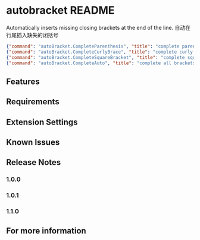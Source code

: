 # autobracket README

Automatically inserts missing closing brackets at the end of the line.
自动在行尾插入缺失的闭括号

```json
{"command": "autoBracket.CompleteParenthesis", "title": "complete parenthesis"},
{"command": "autoBracket.CompleteCurlyBrace", "title": "complete curly brace"},
{"command": "autoBracket.CompleteSquareBracket", "title": "complete square bracket"},
{"command": "autoBracket.CompleteAuto", "title": "complete all brackets auto"}
```

## Features


## Requirements


## Extension Settings


## Known Issues


## Release Notes


### 1.0.0


### 1.0.1


### 1.1.0



## For more information


